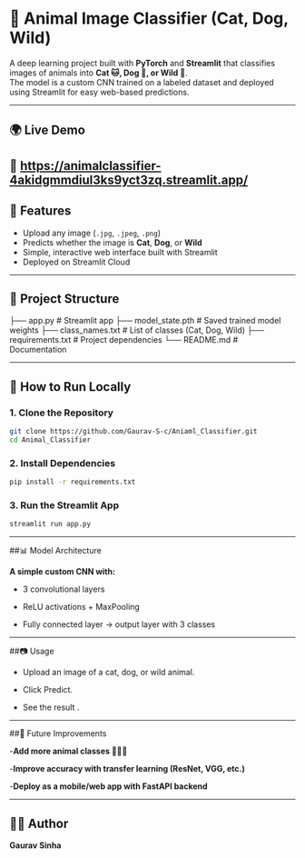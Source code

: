 # 🐾 Animal Image Classifier (Cat, Dog, Wild)

A deep learning project built with **PyTorch** and **Streamlit** that classifies images of animals into **Cat 🐱, Dog 🐶, or Wild 🦁**.  
The model is a custom CNN trained on a labeled dataset and deployed using Streamlit for easy web-based predictions.

---
## 🌍 Live Demo
🔗 https://animalclassifier-4akidgmmdiul3ks9yct3zq.streamlit.app/
---

## 🚀 Features
- Upload any image (`.jpg`, `.jpeg`, `.png`)
- Predicts whether the image is **Cat**, **Dog**, or **Wild**
- Simple, interactive web interface built with Streamlit
- Deployed on Streamlit Cloud

---

## 📂 Project Structure
├── app.py # Streamlit app
├── model_state.pth # Saved trained model weights
├── class_names.txt # List of classes (Cat, Dog, Wild)
├── requirements.txt # Project dependencies
└── README.md # Documentation

---

## 🚀 How to Run Locally

### 1. Clone the Repository
```bash
git clone https://github.com/Gaurav-S-c/Aniaml_Classifier.git
cd Animal_Classifier
```
### 2. Install Dependencies
```bash
pip install -r requirements.txt
```
### 3. Run the Streamlit App
```bash
streamlit run app.py
```

---

##📊 Model Architecture

**A simple custom CNN with:**

- 3 convolutional layers

- ReLU activations + MaxPooling

- Fully connected layer → output layer with 3 classes

---

##📷 Usage

- Upload an image of a cat, dog, or wild animal.

- Click Predict.

- See the result .

---

##🔮 Future Improvements

-**Add more animal classes 🐍🦉🐴**

-**Improve accuracy with transfer learning (ResNet, VGG, etc.)**

-**Deploy as a mobile/web app with FastAPI backend**

---

## 👨‍💻 Author
**Gaurav Sinha**
